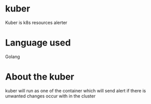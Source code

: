 # kuber
Kuber is k8s resources alerter

# Language used
Golang

# About the kuber
kuber will run as one of the container which will send alert if there is unwanted changes occur with in the cluster
